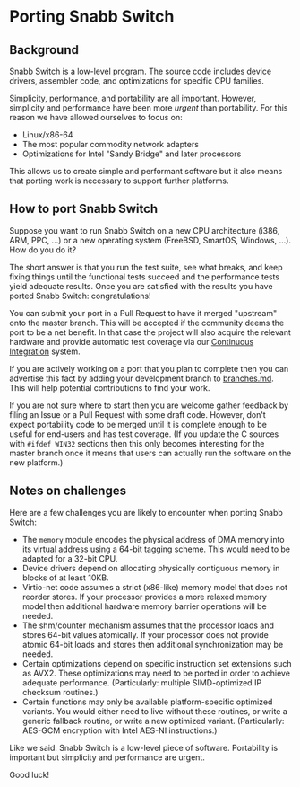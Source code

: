 # Porting Snabb Switch

## Background

Snabb Switch is a low-level program. The source code includes device
drivers, assembler code, and optimizations for specific CPU families.

Simplicity, performance, and portability are all important. However,
simplicity and performance have been more *urgent* than portability.
For this reason we have allowed ourselves to focus on:

- Linux/x86-64
- The most popular commodity network adapters
- Optimizations for Intel "Sandy Bridge" and later processors

This allows us to create simple and performant software but it also
means that porting work is necessary to support further platforms.

## How to port Snabb Switch

Suppose you want to run Snabb Switch on a new CPU architecture (i386,
ARM, PPC, ...) or a new operating system (FreeBSD, SmartOS, Windows,
...). How do you do it?

The short answer is that you run the test suite, see what breaks, and
keep fixing things until the functional tests succeed and the
performance tests yield adequate results. Once you are satisfied with
the results you have ported Snabb Switch: congratulations!

You can submit your port in a Pull Request to have it merged
"upstream" onto the master branch. This will be accepted if the
community deems the port to be a net benefit. In that case the
project will also acquire the relevant hardware and provide automatic
test coverage via our [Continuous Integration](http://mr.gy/blog/snabb-ci.html)
system.

If you are actively working on a port that you plan to complete then
you can advertise this fact by adding your development branch to
[branches.md](branches.md). This will help potential contributions to
find your work.

If you are not sure where to start then you are welcome gather
feedback by filing an Issue or a Pull Request with some draft code.
However, don't expect portability code to be merged until it is
complete enough to be useful for end-users and has test coverage. (If
you update the C sources with `#ifdef WIN32` sections then this only
becomes interesting for the master branch once it means that users can
actually run the software on the new platform.)

## Notes on challenges

Here are a few challenges you are likely to encounter when porting
Snabb Switch:

- The `memory` module encodes the physical address of DMA memory into its virtual address using a 64-bit tagging scheme. This would need to be adapted for a 32-bit CPU.
- Device drivers depend on allocating physically contiguous memory in blocks of at least 10KB.
- Virtio-net code assumes a strict (x86-like) memory model that does not reorder stores. If your processor provides a more relaxed memory model then additional hardware memory barrier operations will be needed.
- The shm/counter mechanism assumes that the processor loads and stores 64-bit values atomically. If your processor does not provide atomic 64-bit loads and stores then additional synchronization may be needed.
- Certain optimizations depend on specific instruction set extensions such as AVX2. These optimizations may need to be ported in order to achieve adequate performance. (Particularly: multiple SIMD-optimized IP checksum routines.)
- Certain functions may only be available platform-specific optimized variants. You would either need to live without these routines, or write a generic fallback routine, or write a new optimized variant. (Particularly: AES-GCM encryption with Intel AES-NI instructions.)

Like we said: Snabb Switch is a low-level piece of
software. Portability is important but simplicity and performance are
urgent.

Good luck!

